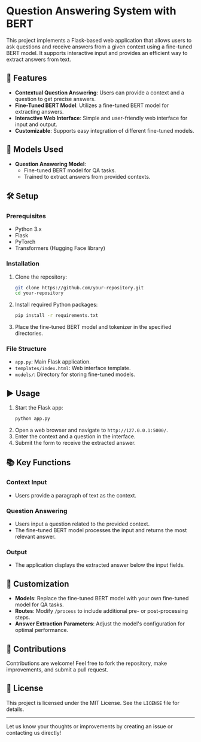 # Question Answering System with BERT

This project implements a Flask-based web application that allows users to ask questions and receive answers from a given context using a fine-tuned BERT model. It supports interactive input and provides an efficient way to extract answers from text.

## 🚀 Features
- **Contextual Question Answering**: Users can provide a context and a question to get precise answers.
- **Fine-Tuned BERT Model**: Utilizes a fine-tuned BERT model for extracting answers.
- **Interactive Web Interface**: Simple and user-friendly web interface for input and output.
- **Customizable**: Supports easy integration of different fine-tuned models.

## 📂 Models Used
- **Question Answering Model**:
  - Fine-tuned BERT model for QA tasks.
  - Trained to extract answers from provided contexts.

## 🛠 Setup

### Prerequisites
- Python 3.x
- Flask
- PyTorch
- Transformers (Hugging Face library)

### Installation
1. Clone the repository:
   ```bash
   git clone https://github.com/your-repository.git
   cd your-repository
   ```
2. Install required Python packages:
   ```bash
   pip install -r requirements.txt
   ```
3. Place the fine-tuned BERT model and tokenizer in the specified directories.

### File Structure
- `app.py`: Main Flask application.
- `templates/index.html`: Web interface template.
- `models/`: Directory for storing fine-tuned models.

## ▶️ Usage
1. Start the Flask app:
   ```bash
   python app.py
   ```
2. Open a web browser and navigate to `http://127.0.0.1:5000/`.
3. Enter the context and a question in the interface.
4. Submit the form to receive the extracted answer.

## 📚 Key Functions

### Context Input
- Users provide a paragraph of text as the context.

### Question Answering
- Users input a question related to the provided context.
- The fine-tuned BERT model processes the input and returns the most relevant answer.

### Output
- The application displays the extracted answer below the input fields.

## 🔧 Customization
- **Models**: Replace the fine-tuned BERT model with your own fine-tuned model for QA tasks.
- **Routes**: Modify `/process` to include additional pre- or post-processing steps.
- **Answer Extraction Parameters**: Adjust the model's configuration for optimal performance.

## 🤝 Contributions
Contributions are welcome! Feel free to fork the repository, make improvements, and submit a pull request.

## 📄 License
This project is licensed under the MIT License. See the `LICENSE` file for details.

---

Let us know your thoughts or improvements by creating an issue or contacting us directly!
